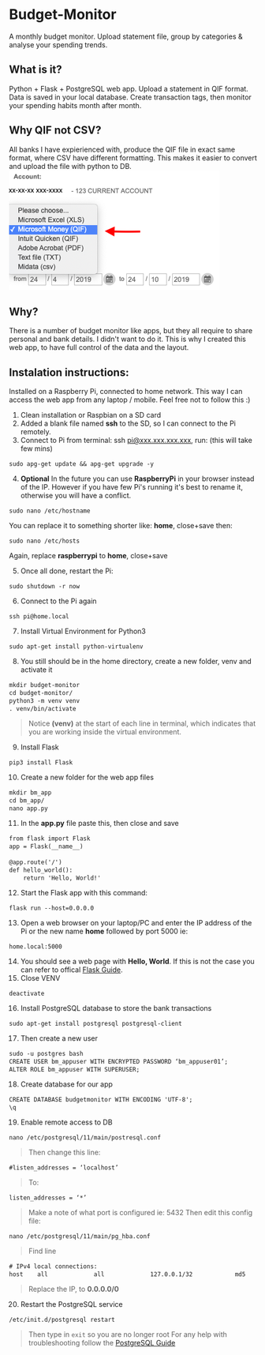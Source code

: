 # Budget-Monitor
A monthly budget monitor. Upload statement file, group by categories &amp; analyse your spending trends.

## What is it?
Python + Flask + PostgreSQL web app. Upload a statement in QIF format. Data is saved in your local database. Create transaction tags, then monitor your spending habits month after month.

## Why QIF not CSV?
All banks I have expierienced with, produce the QIF file in exact same format, where CSV have different formatting.
This makes it easier to convert and upload the file with python to DB.
![alt text](https://github.com/michalchrzastek/Budget-Monitor/blob/master/img/microsoft_money_QIF.png)


## Why?
There is a number of budget monitor like apps, but they all require to share personal and bank details. I didn't want to do it. This is why I created this web app, to have full control of the data and the layout.

## Instalation instructions:
Installed on a Raspberry Pi, connected to home network. This way I can access the web app from any laptop / mobile.
Feel free not to follow this :)

1. Clean installation or Raspbian on a SD card
2. Added a blank file named **ssh** to the SD, so I can connect to the Pi remotely.
3. Connect to Pi from terminal: ssh pi@xxx.xxx.xxx.xxx, run: (this will take few mins)
```
sudo apg-get update && apg-get upgrade -y
```
4. **Optional** In the future you can use **RaspberryPi** in your browser instead of the IP. However if you have few Pi's running it's best to rename it, otherwise you will have a conflict.
```
sudo nano /etc/hostname
```
You can replace it to something shorter like: **home**, close+save then:
```
sudo nano /etc/hosts
```
Again, replace **raspberrypi** to **home**, close+save
    
5. Once all done, restart the Pi:
```
sudo shutdown -r now
```
6. Connect to the Pi again
```
ssh pi@home.local
```
7. Install Virtual Environment for Python3
```
sudo apt-get install python-virtualenv
```
8. You still should be in the home directory, create a new folder, venv and activate it
```
mkdir budget-monitor
cd budget-monitor/
python3 -m venv venv
. venv/bin/activate
```
> Notice **(venv)** at the start of each line in terminal, which indicates that you are working inside the virtual environment.

9. Install Flask
```
pip3 install Flask
```
10. Create a new folder for the web app files
```
mkdir bm_app
cd bm_app/
nano app.py
```
11. In the **app.py** file paste this, then close and save
```
from flask import Flask
app = Flask(__name__)

@app.route('/')
def hello_world():
    return 'Hello, World!'
```
12. Start the Flask app with this command:
```
flask run --host=0.0.0.0
```
13. Open a web browser on your laptop/PC and enter the IP address of the Pi or the new name **home** followed by port 5000 ie:
```
home.local:5000
```
14. You should see a web page with **Hello, World**. If this is not the case you can refer to offical [Flask Guide](https://flask.palletsprojects.com/en/1.1.x/quickstart/).
15. Close VENV
```
deactivate
```
16. Install PostgreSQL database to store the bank transactions
```
sudo apt-get install postgresql postgresql-client
```
17. Then create a new user
 ```
sudo -u postgres bash
CREATE USER bm_appuser WITH ENCRYPTED PASSWORD ‘bm_appuser01’;
ALTER ROLE bm_appuser WITH SUPERUSER;
```
18. Create database for our app
```
CREATE DATABASE budgetmonitor WITH ENCODING 'UTF-8';
\q
```
19. Enable remote access to DB
```
nano /etc/postgresql/11/main/postresql.conf
```
> Then change this line:
```
#listen_addresses = ‘localhost’
```
> To:
```
listen_addresses = ‘*’
```
> Make a note of what port is configured ie: 5432
> Then edit this config file:
```
nano /etc/postgresql/11/main/pg_hba.conf
```
> Find line 
```
# IPv4 local connections:
host    all             all             127.0.0.1/32            md5
```
> Replace the IP, to **0.0.0.0/0**

20. Restart the PostgreSQL service
```
/etc/init.d/postgresql restart
```
> Then type in `exit` so you are no longer root
> For any help with troubleshooting follow the [PostgreSQL Guide](https://www.stuartellis.name/articles/postgresql-setup/)
